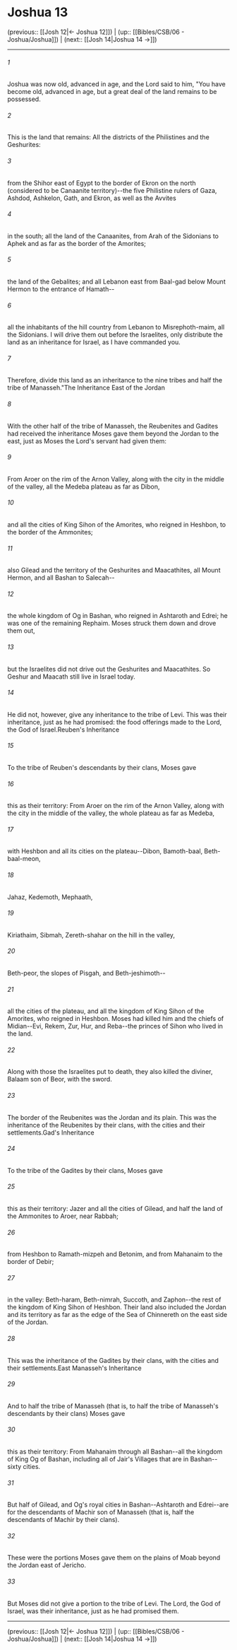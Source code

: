# Joshua 13

(previous:: [[Josh 12|← Joshua 12]]) | (up:: [[Bibles/CSB/06 - Joshua/Joshua]]) | (next:: [[Josh 14|Joshua 14 →]])

***


###### 1 
Joshua was now old, advanced in age, and the Lord said to him, "You have become old, advanced in age, but a great deal of the land remains to be possessed. 

###### 2 
This is the land that remains: All the districts of the Philistines and the Geshurites: 

###### 3 
from the Shihor east of Egypt to the border of Ekron on the north (considered to be Canaanite territory)--the five Philistine rulers of Gaza, Ashdod, Ashkelon, Gath, and Ekron, as well as the Avvites 

###### 4 
in the south; all the land of the Canaanites, from Arah of the Sidonians to Aphek and as far as the border of the Amorites; 

###### 5 
the land of the Gebalites; and all Lebanon east from Baal-gad below Mount Hermon to the entrance of Hamath-- 

###### 6 
all the inhabitants of the hill country from Lebanon to Misrephoth-maim, all the Sidonians. I will drive them out before the Israelites, only distribute the land as an inheritance for Israel, as I have commanded you. 

###### 7 
Therefore, divide this land as an inheritance to the nine tribes and half the tribe of Manasseh."The Inheritance East of the Jordan 

###### 8 
With the other half of the tribe of Manasseh, the Reubenites and Gadites had received the inheritance Moses gave them beyond the Jordan to the east, just as Moses the Lord's servant had given them: 

###### 9 
From Aroer on the rim of the Arnon Valley, along with the city in the middle of the valley, all the Medeba plateau as far as Dibon, 

###### 10 
and all the cities of King Sihon of the Amorites, who reigned in Heshbon, to the border of the Ammonites; 

###### 11 
also Gilead and the territory of the Geshurites and Maacathites, all Mount Hermon, and all Bashan to Salecah-- 

###### 12 
the whole kingdom of Og in Bashan, who reigned in Ashtaroth and Edrei; he was one of the remaining Rephaim. Moses struck them down and drove them out, 

###### 13 
but the Israelites did not drive out the Geshurites and Maacathites. So Geshur and Maacath still live in Israel today. 

###### 14 
He did not, however, give any inheritance to the tribe of Levi. This was their inheritance, just as he had promised: the food offerings made to the Lord, the God of Israel.Reuben's Inheritance 

###### 15 
To the tribe of Reuben's descendants by their clans, Moses gave 

###### 16 
this as their territory: From Aroer on the rim of the Arnon Valley, along with the city in the middle of the valley, the whole plateau as far as Medeba, 

###### 17 
with Heshbon and all its cities on the plateau--Dibon, Bamoth-baal, Beth-baal-meon, 

###### 18 
Jahaz, Kedemoth, Mephaath, 

###### 19 
Kiriathaim, Sibmah, Zereth-shahar on the hill in the valley, 

###### 20 
Beth-peor, the slopes of Pisgah, and Beth-jeshimoth-- 

###### 21 
all the cities of the plateau, and all the kingdom of King Sihon of the Amorites, who reigned in Heshbon. Moses had killed him and the chiefs of Midian--Evi, Rekem, Zur, Hur, and Reba--the princes of Sihon who lived in the land. 

###### 22 
Along with those the Israelites put to death, they also killed the diviner, Balaam son of Beor, with the sword. 

###### 23 
The border of the Reubenites was the Jordan and its plain. This was the inheritance of the Reubenites by their clans, with the cities and their settlements.Gad's Inheritance 

###### 24 
To the tribe of the Gadites by their clans, Moses gave 

###### 25 
this as their territory: Jazer and all the cities of Gilead, and half the land of the Ammonites to Aroer, near Rabbah; 

###### 26 
from Heshbon to Ramath-mizpeh and Betonim, and from Mahanaim to the border of Debir; 

###### 27 
in the valley: Beth-haram, Beth-nimrah, Succoth, and Zaphon--the rest of the kingdom of King Sihon of Heshbon. Their land also included the Jordan and its territory as far as the edge of the Sea of Chinnereth on the east side of the Jordan. 

###### 28 
This was the inheritance of the Gadites by their clans, with the cities and their settlements.East Manasseh's Inheritance 

###### 29 
And to half the tribe of Manasseh (that is, to half the tribe of Manasseh's descendants by their clans) Moses gave 

###### 30 
this as their territory: From Mahanaim through all Bashan--all the kingdom of King Og of Bashan, including all of Jair's Villages that are in Bashan--sixty cities. 

###### 31 
But half of Gilead, and Og's royal cities in Bashan--Ashtaroth and Edrei--are for the descendants of Machir son of Manasseh (that is, half the descendants of Machir by their clans). 

###### 32 
These were the portions Moses gave them on the plains of Moab beyond the Jordan east of Jericho. 

###### 33 
But Moses did not give a portion to the tribe of Levi. The Lord, the God of Israel, was their inheritance, just as he had promised them.

***

(previous:: [[Josh 12|← Joshua 12]]) | (up:: [[Bibles/CSB/06 - Joshua/Joshua]]) | (next:: [[Josh 14|Joshua 14 →]])
